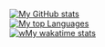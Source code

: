 [![My GitHub stats](https://github-readme-stats.vercel.app/api?username=ConfusedRobo&show_icons=true&theme=dark)](https://github.com/ConfusedRobo/github-readme-stats)
<br/>
[![My top Languages](https://github-readme-stats.vercel.app/api/top-langs/?username=ConfusedRobo&show_icons=true&theme=dark)](https://github.com/ConfusedRobo/github-readme-stats)
<br/>
[![wMy wakatime stats](https://github-readme-stats.vercel.app/api/wakatime?username=ConfusedRobo)](https://github.com/ConfusedRobo/github-readme-stats)
